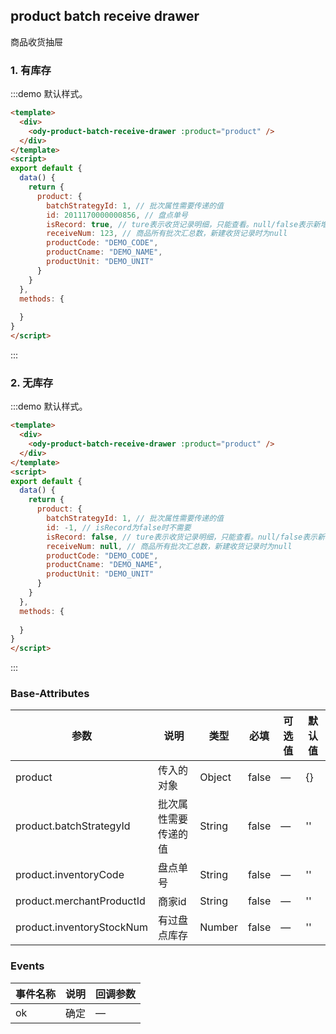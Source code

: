 ## product batch receive drawer

商品收货抽屉

### 1. 有库存

:::demo 默认样式。

```html
<template>
  <div>
    <ody-product-batch-receive-drawer :product="product" />
  </div>
</template>
<script>
export default {
  data() {
    return {
      product: {
        batchStrategyId: 1, // 批次属性需要传递的值
        id: 2011170000000856, // 盘点单号
        isRecord: true, // ture表示收货记录明细，只能查看。null/false表示新增
        receiveNum: 123, // 商品所有批次汇总数，新建收货记录时为null
        productCode: "DEMO_CODE",
        productCname: "DEMO_NAME",
        productUnit: "DEMO_UNIT"
      }
    }
  },
  methods: {
   
  }
}
</script>
```
:::

### 2. 无库存

:::demo 默认样式。

```html
<template>
  <div>
    <ody-product-batch-receive-drawer :product="product" />
  </div>
</template>
<script>
export default {
  data() {
    return {
      product: {
        batchStrategyId: 1, // 批次属性需要传递的值
        id: -1, // isRecord为false时不需要
        isRecord: false, // ture表示收货记录明细，只能查看。null/false表示新增
        receiveNum: null, // 商品所有批次汇总数，新建收货记录时为null
        productCode: "DEMO_CODE",
        productCname: "DEMO_NAME",
        productUnit: "DEMO_UNIT"
      }
    }
  },
  methods: {
   
  }
}
</script>
```
:::

### Base-Attributes

| 参数      | 说明          | 类型      | 必填 | 可选值                           | 默认值  |
|---------- |-------------- |---------- |--------------------------------  |-------- |-------- |
| product    | 传入的对象         | Object | false | — | {} |
| product.batchStrategyId    | 批次属性需要传递的值         | String | false | — | '' |
| product.inventoryCode    | 盘点单号         | String | false | — | '' |
| product.merchantProductId    | 商家id         | String | false | — | '' |
| product.inventoryStockNum    | 有过盘点库存         | Number | false | — | '' |


### Events

| 事件名称    | 说明     | 回调参数 |
| ----------- | -------- | -------- |
| ok     | 确定 | —        |